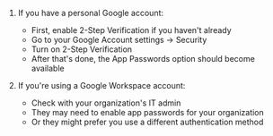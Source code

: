 
1. If you have a personal Google account:
   - First, enable 2-Step Verification if you haven't already
   - Go to your Google Account settings → Security
   - Turn on 2-Step Verification
   - After that's done, the App Passwords option should become available

2. If you're using a Google Workspace account:
   - Check with your organization's IT admin
   - They may need to enable app passwords for your organization
   - Or they might prefer you use a different authentication method


